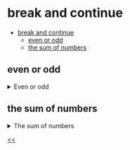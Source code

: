 # break and continue

- [break and continue](#break-and-continue)
  - [even or odd](#even-or-odd)
  - [the sum of numbers](#the-sum-of-numbers)
 
## even or odd
<details>
<summary>Even or odd</summary>

### description
You are given an array of numbers called `numbers`. Write a cycle that logs `even` for each even number and `odd` for odd numbers. If the number is `0`, the program must stop processing the numbers.

>For `0`, the program should not print any messages.

### solution
[even-odd.js](./even-odd.js)

</details>
 
## the sum of numbers
<details>
<summary>The sum of numbers</summary>

### description
You are given an array of numbers called `numbers`. Calculate the sum of numbers and return it from the function. If the next number is `0`, the program must stop processing the numbers and return the result.

### examples
**Sample Input 1:**
```
11 12 15 10 0 100

```

**Sample Output 1:**
```
48

```

**Sample Input 2:**
```
100 0 100

```

**Sample Output 2:**
```
100
```

### solution
[sum.js](./sum.js)

</details>

[<<](../../../README.md)
<!--
:%s/\(Sample \(Input\|Output\) \d:\)\n\(.*\)/```\r\r**\1**\r```\3/gc
-->
